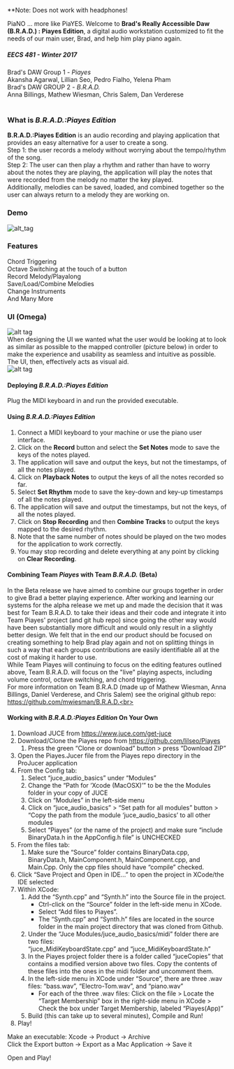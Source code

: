 **Note: Does not work with headphones!

PiaNO ... more like PiaYES. Welcome to **Brad's Really Accessible Daw (B.R.A.D.) : Piayes Edition**, a digital audio workstation customized to fit the needs of our main user, Brad, and help him play piano again. <br>

##### EECS 481 - Winter 2017 <br>
Brad's DAW Group 1 - *Piayes* <br> Akansha Agarwal, Lillian Seo, Pedro Fialho, Yelena Pham <br>
Brad's DAW GROUP 2 - *B.R.A.D.* <br> Anna Billings, Mathew Wiesman, Chris Salem, Dan Verderese <br> <br>

### What is **_B.R.A.D.:Piayes Edition_** <br>
**B.R.A.D.:Piayes Edition** is an audio recording and playing application that provides an easy alternative for a user to create a song. <br>
Step 1: the user records a melody without worrying about the tempo/rhythm of the song. <br>
Step 2: The user can then play a rhythm and rather than have to worry about the notes they are playing, the application will play the notes that were recorded from the melody no matter the key played. <br>
Additionally, melodies can be saved, loaded, and combined together so the user can always return to a melody they are working on. <br>
### Demo <br>
![alt_tag](https://www.youtube.com/watch?v=RKDnZsAb29I&feature=youtu.be)
### Features <br>
Chord Triggering <br>
Octave Switching at the touch of a button <br>
Record Melody/Playalong <br>
Save/Load/Combine Melodies <br>
Change Instruments <br>
And Many More <br>

### UI (Omega) <br>
![alt tag](https://cloud.githubusercontent.com/assets/14114194/25111329/4e2aa630-23b8-11e7-8e8b-16d8df784eba.png) 
<br>
When designing the UI we wanted what the user would be looking at to look as similar as possible to the mapped controller (picture below) in order to make the experience and usability as seamless and intuitive as possible. The UI, then, effectively acts as visual aid. <br>
![alt tag](https://cloud.githubusercontent.com/assets/14114194/25111236/afc77b80-23b7-11e7-9a76-bc9135449d04.png)
<br>

#### Deploying **_B.R.A.D.:Piayes Edition_** <br>
Plug the MIDI keyboard in and run the provided executable. <br>

#### Using **_B.R.A.D.:Piayes Edition_** <br>
1. Connect a MIDI keyboard to your machine or use the piano user interface.<br>
2. Click on the **Record** button and select the **Set Notes** mode to save the keys of the notes played.<br>
3. The application will save and output the keys, but not the timestamps, of all the notes played.<br>
4. Click on **Playback Notes** to output the keys of all the notes recorded so far.<br>
5. Select **Set Rhythm** mode to save the key-down and key-up timestamps of all the notes played.<br>
6. The application will save and output the timestamps, but not the keys, of all the notes played.<br> 
7. Click on **Stop Recording** and then **Combine Tracks** to output the keys mapped to the desired rhythm.<br>
8. Note that the same number of notes should be played on the two modes for the application to work correctly.<br>
9. You may stop recording and delete everything at any point by clicking on **Clear Recording**.<br>


#### Combining Team **_Piayes_** with Team **_B.R.A.D._** (Beta) <br>
In the Beta release we have aimed to combine our groups together in order to give Brad a better playing experience. After working and learning our systems for the alpha release we met up and made the decision that it was best for Team B.R.A.D. to take their ideas and their code and integrate it into Team Piayes' project (and git hub repo) since going the other way would have been substantially more difficult and would only result in a slightly better design. We felt that in the end our product should be focused on creating something to help Brad play again and not on splitting things in such a way that each groups contributions are easily identifiable all at the cost of making it harder to use. <br> 
While Team Piayes will continuing to focus on the editing features outlined above, Team B.R.A.D. will focus on the "live" playing aspects, including volume control, octave switching, and chord triggering. <br>
For more information on Team B.R.A.D (made up of Mathew Wiesman, Anna Billings, Daniel Verderese, and Chris Salem) see the original github repo: https://github.com/mwiesman/B.R.A.D.<br>

#### Working with **_B.R.A.D.:Piayes Edition_** On Your Own <br>
1. Download JUCE from https://www.juce.com/get-juce <br> 
2. Download/Clone the Piayes repo from https://github.com/lilseo/Piayes <br>
	1. Press the green “Clone or download” button > press “Download ZIP” <br> 
3. Open the Piayes.Jucer file from the Piayes repo directory in the ProJucer application<br> 
4. From the Config tab:<br> 
	1. Select “juce_audio_basics” under “Modules”<br> 
	2. Change the “Path for ‘Xcode (MacOSX)’” to be the the Modules folder in your copy of JUCE<br> 
	3. Click on “Modules” in the left-side menu <br> 
	4. Click on “juce_audio_basics” > “Set path for all modules” button > “Copy the path from the module ‘juce_audio_basics’ to all other modules<br> 
	5. Select “Piayes” (or the name of the project) and make sure “include BinaryData.h in the AppConfig.h file” is UNCHECKED<br> 
5. From the files tab:<br> 
	1. Make sure the “Source” folder contains BinaryData.cpp, BinaryData.h, MainComponent.h, MainComponent.cpp, and Main.Cpp. Only the cpp files should have “compile” checked. <br> 
6. Click “Save Project and Open in IDE…” to open the project in XCode/the IDE selected<br> 
7. Within XCode:<br> 
	1. Add the “Synth.cpp” and “Synth.h” into the Source file in the project. <br> 
		- Ctrl-click on the “Source” folder in the left-side menu in XCode. <br>
		- Select “Add files to Piayes”. <br>
		- The “Synth.cpp” and “Synth.h” files are located in the source folder in the main project directory that was cloned from Github. <br>
	2. Under the “Juce Modules/juce_audio_basics/midi” folder there are two files:<br> 
	“juce_MidiKeyboardState.cpp” and “juce_MidiKeyboardState.h”<br> 
	3. In the Piayes project folder there is a folder called “juceCopies” that contains a modified version above two files. Copy the contents of these files into the ones in the midi folder and uncomment them. <br> 
	4. In the left-side menu in XCode under “Source”, there are three .wav files: “bass.wav”, “Electro-Tom.wav”, and “piano.wav” <br>
		- For each of the three .wav files: Click on the file > Locate the “Target Membership” box in the right-side menu in XCode > Check the box under Target Membership, labeled “Piayes(App)” <br>
	5. Build (this can take up to several minutes), Compile and Run!<br> 
8. Play!<br> 

Make an executable: Xcode -> Product -> Archive <br>
Click the Export button -> Export as a Mac Application -> Save it <br> 

Open and Play!<br> 
